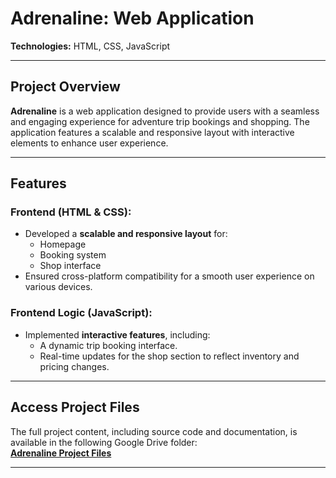 # **Adrenaline: Web Application**  
**Technologies:** HTML, CSS, JavaScript  

---

## **Project Overview**  
**Adrenaline** is a web application designed to provide users with a seamless and engaging experience for adventure trip bookings and shopping. The application features a scalable and responsive layout with interactive elements to enhance user experience.  

---

## **Features**  
### **Frontend (HTML & CSS):**
- Developed a **scalable and responsive layout** for:
  - Homepage
  - Booking system
  - Shop interface
- Ensured cross-platform compatibility for a smooth user experience on various devices.

### **Frontend Logic (JavaScript):**
- Implemented **interactive features**, including:
  - A dynamic trip booking interface.
  - Real-time updates for the shop section to reflect inventory and pricing changes.

---

## **Access Project Files**  
The full project content, including source code and documentation, is available in the following Google Drive folder:  
[**Adrenaline Project Files**](https://drive.google.com/drive/folders/1LtRvj133oK7PXNzvzQvaPOi2EkmBBXLN?usp=sharing)  

---



